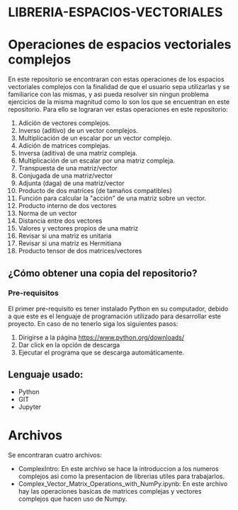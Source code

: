 # LIBRERIA-ESPACIOS-VECTORIALES
# Operaciones de espacios vectoriales complejos
En este repositorio se encontraran con estas operaciones de los espacios vectoriales complejos con la finalidad de que el usuario sepa utilizarlas y se familiarice con las mismas, y asi pueda resolver sin ningun problema ejercicios de la misma magnitud como lo son los que se encuentran en este repositorio.
Para ello se lograran ver estas operaciones en este repositorio:
1. Adición de vectores complejos.
2. Inverso (aditivo) de un vector complejos.
3. Multiplicación de un escalar por un vector complejo.
4. Adición de matrices complejas.
5. Inversa (aditiva) de una matriz compleja.
6. Multiplicación de un escalar por una matriz compleja.
7. Transpuesta de una matriz/vector
8. Conjugada de una matriz/vector
9. Adjunta (daga) de una matriz/vector
10. Producto de dos matrices (de tamaños compatibles)
11. Función para calcular la "acción" de una matriz sobre un vector.
12. Producto interno de dos vectores
13. Norma de un vector
14. Distancia entre dos vectores
15. Valores  y vectores propios de una matriz
16. Revisar si una matriz es unitaria
17. Revisar si una matriz es Hermitiana
18. Producto tensor de dos matrices/vectores

## ¿Cómo obtener una copia del repositorio?
### Pre-requisitos
El primer pre-requisito es tener instalado Python en su computador, debido a que este es el lenguaje de programación utilizado para desarrollar este proyecto. 
En caso de no tenerlo siga los siguientes pasos:
1. Dirigirse a la página https://www.python.org/downloads/
2. Dar click en la opción de descarga
3. Ejecutar el programa que se descarga automáticamente.

## Lenguaje usado:
* Python
* GIT
* Jupyter

# Archivos
Se encontraran cuatro archivos:
- ComplexIntro:
En este archivo se hace la introduccion a los numeros complejos asi como la presentacion de librerias utiles para trabajarlos.
- Complex_Vector_Matrix_Operations_with_NumPy.ipynb:
En este archivo hay las operaciones basicas de matrices complejas y vectores complejos que hacen uso de Numpy.
